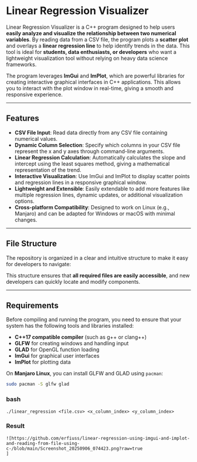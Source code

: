 # Linear Regression Visualizer

Linear Regression Visualizer is a C++ program designed to help users **easily analyze and visualize the relationship between two numerical variables**. By reading data from a CSV file, the program plots a **scatter plot** and overlays a **linear regression line** to help identify trends in the data. This tool is ideal for **students, data enthusiasts, or developers** who want a lightweight visualization tool without relying on heavy data science frameworks.

The program leverages **ImGui** and **ImPlot**, which are powerful libraries for creating interactive graphical interfaces in C++ applications. This allows you to interact with the plot window in real-time, giving a smooth and responsive experience.

---

## Features

- **CSV File Input**: Read data directly from any CSV file containing numerical values.
- **Dynamic Column Selection**: Specify which columns in your CSV file represent the x and y axes through command-line arguments.
- **Linear Regression Calculation**: Automatically calculates the slope and intercept using the least squares method, giving a mathematical representation of the trend.
- **Interactive Visualization**: Use ImGui and ImPlot to display scatter points and regression lines in a responsive graphical window.
- **Lightweight and Extensible**: Easily extendable to add more features like multiple regression lines, dynamic updates, or additional visualization options.
- **Cross-platform Compatibility**: Designed to work on Linux (e.g., Manjaro) and can be adapted for Windows or macOS with minimal changes.

---

## File Structure

The repository is organized in a clear and intuitive structure to make it easy for developers to navigate:
	
This structure ensures that **all required files are easily accessible**, and new developers can quickly locate and modify components.

---

## Requirements

Before compiling and running the program, you need to ensure that your system has the following tools and libraries installed:

- **C++17 compatible compiler** (such as g++ or clang++)
- **GLFW** for creating windows and handling input
- **GLAD** for OpenGL function loading
- **ImGui** for graphical user interfaces
- **ImPlot** for plotting data

On **Manjaro Linux**, you can install GLFW and GLAD using `pacman`:

```bash
sudo pacman -S glfw glad
```



### bash
```
./linear_regression <file.csv> <x_column_index> <y_column_index>
```

### Result
```
![https://github.com/erfiuss/linear-regression-using-imgui-and-implot-and-reading-from-file-using-c-/blob/main/Screenshot_20250906_074423.png?raw=true
]
```
